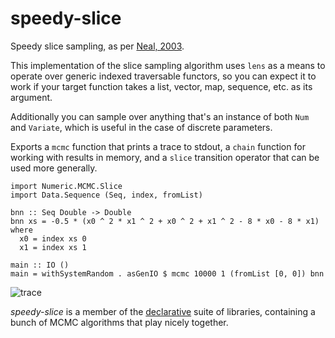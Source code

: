 # speedy-slice

Speedy slice sampling, as per [Neal, 2003](http://people.ee.duke.edu/~lcarin/slice.pdf).

This implementation of the slice sampling algorithm uses `lens` as a means to
operate over generic indexed traversable functors, so you can expect it to
work if your target function takes a list, vector, map, sequence, etc. as its
argument.

Additionally you can sample over anything that's an instance of both `Num` and
`Variate`, which is useful in the case of discrete parameters.

Exports a `mcmc` function that prints a trace to stdout, a `chain` function for
working with results in memory, and a `slice` transition operator that can be
used more generally.

    import Numeric.MCMC.Slice
    import Data.Sequence (Seq, index, fromList)

    bnn :: Seq Double -> Double
    bnn xs = -0.5 * (x0 ^ 2 * x1 ^ 2 + x0 ^ 2 + x1 ^ 2 - 8 * x0 - 8 * x1) where
      x0 = index xs 0
      x1 = index xs 1

    main :: IO ()
    main = withSystemRandom . asGenIO $ mcmc 10000 1 (fromList [0, 0]) bnn

![trace](https://dl.dropboxusercontent.com/spa/u0s6617yxinm2ca/zp-9gl6z.png)

*speedy-slice* is a member of the [declarative][decl] suite of libraries,
containing a bunch of MCMC algorithms that play nicely together.

[decl]: https://github.com/jtobin/declarative
